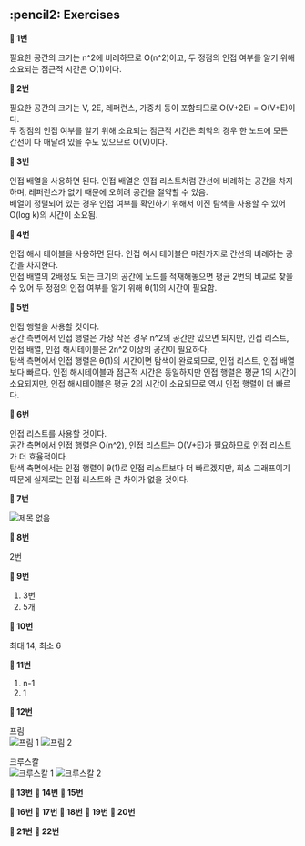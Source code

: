 <h2>:pencil2: Exercises</h2>

**:pushpin: 1번**

필요한 공간의 크기는 n^2에 비례하므로 O(n^2)이고, 두 정점의 인접 여부를 알기 위해 소요되는 점근적 시간은 O(1)이다.

**:pushpin: 2번**

필요한 공간의 크기는 V, 2E, 레퍼런스, 가중치 등이 포함되므로 O(V+2E) = O(V+E)이다.<br>
두 정점의 인접 여부를 알기 위해 소요되는 점근적 시간은 최악의 경우 한 노드에 모든 간선이 다 매달려 있을 수도 있으므로 O(V)이다.

**:pushpin: 3번**

인접 배열을 사용하면 된다. 인접 배열은 인접 리스트처럼 간선에 비례하는 공간을 차지하며, 레퍼런스가 없기 때문에 오히려 공간을 절약할 수 있음.<br>
배열이 정렬되어 있는 경우 인접 여부를 확인하기 위해서 이진 탐색을 사용할 수 있어 O(log k)의 시간이 소요됨.<br>

**:pushpin: 4번**

인접 해시 테이블을 사용하면 된다. 인접 해시 테이블은 마찬가지로 간선의 비례하는 공간을 차지한다.<br>
인접 배열의 2배정도 되는 크기의 공간에 노드를 적재해놓으면 평균 2번의 비교로 찾을 수 있어 두 정점의 인접 여부를 알기 위해 θ(1)의 시간이 필요함.<br>

**:pushpin: 5번**

인접 행렬을 사용할 것이다.<br>
공간 측면에서 인접 행렬은 가장 작은 경우 n^2의 공간만 있으면 되지만, 인접 리스트, 인접 배열, 인접 해시테이블은 2n^2 이상의 공간이 필요하다.<br>
탐색 측면에서 인접 행렬은 θ(1)의 시간이면 탐색이 완료되므로, 인접 리스트, 인접 배열보다 빠르다. 인접 해시테이블과 점근적 시간은 동일하지만 인접 행렬은 평균 1의 시간이 소요되지만, 인접 해시테이블은 평균 2의 시간이 소요되므로 역시 인접 행렬이 더 빠르다.<br>

**:pushpin: 6번**

인접 리스트를 사용할 것이다.<br>
공간 측면에서 인접 행렬은 O(n^2), 인접 리스트는 O(V+E)가 필요하므로 인접 리스트가 더 효율적이다.<br>
탐색 측면에서는 인접 행렬이 θ(1)로 인접 리스트보다 더 빠르겠지만, 희소 그래프이기 때문에 실제로는 인접 리스트와 큰 차이가 없을 것이다.<br>

**:pushpin: 7번**

![제목 없음](https://user-images.githubusercontent.com/63328796/199647004-23ec74d0-d919-4a53-812b-1e106e8f3aa5.jpg)

**:pushpin: 8번**

2번

**:pushpin: 9번**

1. 3번<br>
2. 5개<br>

**:pushpin: 10번**

최대 14, 최소 6<br>

**:pushpin: 11번**

1. n-1<br>
2. 1<br>

**:pushpin: 12번**

프림<br>
![프림 1](https://user-images.githubusercontent.com/63328796/199694122-7a045f59-9cec-4b0a-a934-a28e488eb3bb.jpg)
![프림 2](https://user-images.githubusercontent.com/63328796/199694161-17304cb4-fa98-4863-9d12-8fbaba055ede.jpg)

크루스칼<br>
![크루스칼 1](https://user-images.githubusercontent.com/63328796/199694220-289be6b1-842a-4e55-a138-59580a5a5af1.jpg)
![크루스칼 2](https://user-images.githubusercontent.com/63328796/199694254-170724be-409a-4cad-8790-86cc32926fc1.jpg)

**:pushpin: 13번**
**:pushpin: 14번**
**:pushpin: 15번**

**:pushpin: 16번**
**:pushpin: 17번**
**:pushpin: 18번**
**:pushpin: 19번**
**:pushpin: 20번**

**:pushpin: 21번**
**:pushpin: 22번**
